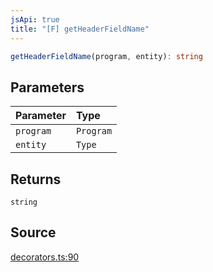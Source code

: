 ```yaml
---
jsApi: true
title: "[F] getHeaderFieldName"
---
```


```ts
getHeaderFieldName(program, entity): string
```

## Parameters

| Parameter | Type      |
| :-------- | :-------- |
| `program` | `Program` |
| `entity`  | `Type`    |

## Returns

`string`

## Source

[decorators.ts:90](https://github.com/markcowl/cadl/blob/1a6d2b70/packages/http/src/decorators.ts#L90)
